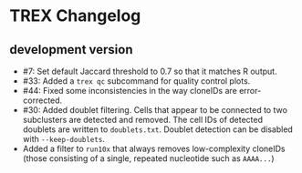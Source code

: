 # TREX Changelog

## development version

* #7: Set default Jaccard threshold to 0.7 so that it matches R output.
* #33: Added a `trex qc` subcommand for quality control plots.
* #44: Fixed some inconsistencies in the way cloneIDs are error-corrected.
* #30: Added doublet filtering. Cells that appear to be connected to two
  subclusters are detected and removed. The cell IDs of detected doublets
  are written to `doublets.txt`. Doublet detection can be disabled with
  `--keep-doublets`.
* Added a filter to `run10x` that always removes low-complexity cloneIDs
  (those consisting of a single, repeated nucleotide such as `AAAA...`)
